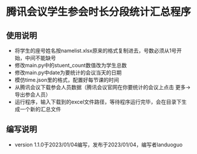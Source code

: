 # 腾讯会议学生参会时长分段统计汇总程序

## 使用说明
* 将学生的座号姓名按namelist.xlsx原来的格式复制进去，号数必须从1号开始，中间不能缺号 
* 修改main.py中的stuent_count数值改为学生总数 
* 修改main.py中date为要统计的会议当天的日期 
* 模仿time.json里的格式，配置好每节课的时间 
* 从腾讯会议下载参会人员数据（腾讯会议官网在你要统计的会议上点击 更多->导出参会人员） 
* 运行程序，输入下载到的excel文件路径，等待程序运行完毕，会在目录下生成一个新的汇总文件

## 编写说明
* version 1.1.0于2023/01/04编写，发布于2023/01/04，编写者landuoguo
